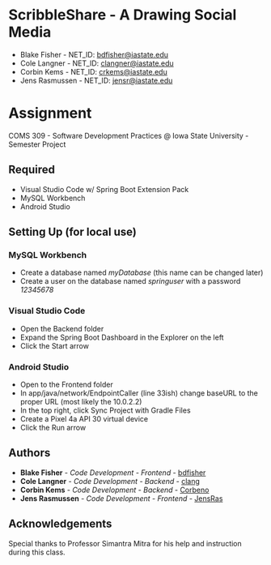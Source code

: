 # ScribbleShare - A Drawing Social Media
* Blake Fisher - NET_ID: bdfisher@iastate.edu
* Cole Langner - NET_ID: clangner@iastate.edu
* Corbin Kems - NET_ID: crkems@iastate.edu
* Jens Rasmussen - NET_ID: jensr@iastate.edu
  
# Assignment
COMS 309 - Software Development Practices @ Iowa State University - Semester Project
  
## Required
* Visual Studio Code w/ Spring Boot Extension Pack
* MySQL Workbench
* Android Studio
  
## Setting Up (for local use)
### MySQL Workbench
* Create a database named *myDatabase* (this name can be changed later)
* Create a user on the database named *springuser* with a password *12345678*

### Visual Studio Code
* Open the Backend folder
* Expand the Spring Boot Dashboard in the Explorer on the left
* Click the Start arrow

### Android Studio
* Open to the Frontend folder
* In app/java/network/EndpointCaller (line 33ish) change baseURL to the proper URL (most likely the 10.0.2.2)
* In the top right, click Sync Project with Gradle Files
* Create a Pixel 4a API 30 virtual device
* Click the Run arrow

## Authors
* **Blake Fisher** - *Code Development - Frontend* - [bdfisher](https://github.com/bdfisher)
* **Cole Langner** - *Code Development - Backend* - [clang](https://github.com/colelang)
* **Corbin Kems** - *Code Development - Backend* - [Corbeno](https://github.com/Corbeno)
* **Jens Rasmussen** - *Code Development - Frontend* - [JensRas](https://github.com/JensRas)
  
## Acknowledgements
Special thanks to Professor Simantra Mitra for his help and instruction during this class.
